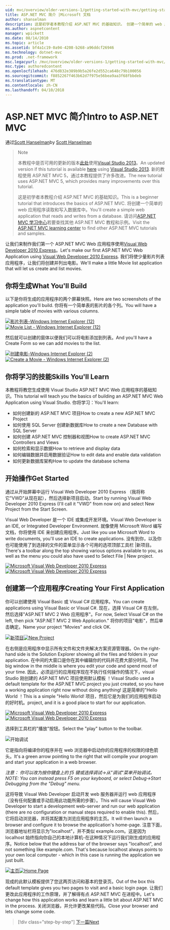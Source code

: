 ```yaml
---
uid: mvc/overview/older-versions-1/getting-started-with-mvc/getting-started-with-mvc-part1
title: ASP.NET MVC 简介 |Microsoft 文档
author: shanselman
description: 这是初学者本教程介绍 ASP.NET MVC 的基础知识。 创建一个简单的 web 应用程序读取和写入数据库中。
ms.author: aspnetcontent
manager: wpickett
ms.date: 08/14/2010
ms.topic: article
ms.assetid: bf4a1c19-0a94-4208-b268-a96ddcf26946
ms.technology: dotnet-mvc
ms.prod: .net-framework
msc.legacyurl: /mvc/overview/older-versions-1/getting-started-with-mvc/getting-started-with-mvc-part1
msc.type: authoredcontent
ms.openlocfilehash: 476d832e389b9b5a26fe2d552ca648c79b100056
ms.sourcegitcommit: f8852267f463b62d7f975e56bea9aa3f68fbbdeb
ms.translationtype: MT
ms.contentlocale: zh-CN
ms.lasthandoff: 04/10/2018
---
```

<a name="intro-to-aspnet-mvc"></a><span data-ttu-id="bf81d-104">ASP.NET MVC 简介</span><span class="sxs-lookup"><span data-stu-id="bf81d-104">Intro to ASP.NET MVC</span></span>
====================
<span data-ttu-id="bf81d-105">通过[Scott Hanselman](https://github.com/shanselman)</span><span class="sxs-lookup"><span data-stu-id="bf81d-105">by [Scott Hanselman](https://github.com/shanselman)</span></span>

> > [!NOTE]
> > <span data-ttu-id="bf81d-106">本教程中是否可用的更新的版本[此处](../../getting-started/introduction/getting-started.md)使用[Visual Studio 2013](https://www.microsoft.com/visualstudio/eng/2013-downloads)。</span><span class="sxs-lookup"><span data-stu-id="bf81d-106">An updated version if this tutorial is available [here](../../getting-started/introduction/getting-started.md) using [Visual Studio 2013](https://www.microsoft.com/visualstudio/eng/2013-downloads).</span></span> <span data-ttu-id="bf81d-107">新的教程使用 ASP.NET MVC 5，通过本教程提供了许多改进。</span><span class="sxs-lookup"><span data-stu-id="bf81d-107">The new tutorial uses ASP.NET MVC 5, which provides many improvements over this tutorial.</span></span>
> 
> 
> <span data-ttu-id="bf81d-108">这是初学者本教程介绍 ASP.NET MVC 的基础知识。</span><span class="sxs-lookup"><span data-stu-id="bf81d-108">This is a beginner tutorial that introduces the basics of ASP.NET MVC.</span></span> <span data-ttu-id="bf81d-109">将创建一个简单的 web 应用程序读取和写入数据库中。</span><span class="sxs-lookup"><span data-stu-id="bf81d-109">You'll create a simple web application that reads and writes from a database.</span></span> <span data-ttu-id="bf81d-110">请访问[ASP.NET MVC 学习中心](../../../index.md)若要查找其他 ASP.NET MVC 教程和示例。</span><span class="sxs-lookup"><span data-stu-id="bf81d-110">Visit the [ASP.NET MVC learning center](../../../index.md) to find other ASP.NET MVC tutorials and samples.</span></span>


<span data-ttu-id="bf81d-111">让我们来制作我们第一个 ASP.NET MVC Web 应用程序使用[Visual Web Developer 2010 Express](https://www.microsoft.com/express/Web/)。</span><span class="sxs-lookup"><span data-stu-id="bf81d-111">Let's make our first ASP.NET MVC Web Application using [Visual Web Developer 2010 Express](https://www.microsoft.com/express/Web/).</span></span> <span data-ttu-id="bf81d-112">我们将使少量影片列表应用程序，让我们将创建并列出电影。</span><span class="sxs-lookup"><span data-stu-id="bf81d-112">We'll make a little Movie list application that will let us create and list movies.</span></span>

## <a name="what-youll-build"></a><span data-ttu-id="bf81d-113">你将生成</span><span class="sxs-lookup"><span data-stu-id="bf81d-113">What You'll Build</span></span>

<span data-ttu-id="bf81d-114">以下是你将生成的应用程序的两个屏幕快照。</span><span class="sxs-lookup"><span data-stu-id="bf81d-114">Here are two screenshots of the application you'll build.</span></span> <span data-ttu-id="bf81d-115">你将有一个简单表的影片的各个列。</span><span class="sxs-lookup"><span data-stu-id="bf81d-115">You will have a simple table of movies with various columns.</span></span>

<span data-ttu-id="bf81d-116">[![影片列表-Windows Internet Explorer (12)](getting-started-with-mvc-part1/_static/image2.png)](getting-started-with-mvc-part1/_static/image1.png)</span><span class="sxs-lookup"><span data-stu-id="bf81d-116">[![Movie List - Windows Internet Explorer (12)](getting-started-with-mvc-part1/_static/image2.png)](getting-started-with-mvc-part1/_static/image1.png)</span></span>

<span data-ttu-id="bf81d-117">然后就可以创建的窗体以便我们可以将电影添加到列表。</span><span class="sxs-lookup"><span data-stu-id="bf81d-117">And you'll have a Create Form so we can add movies to the list.</span></span>

<span data-ttu-id="bf81d-118">[![创建电影-Windows Internet Explorer (2)](getting-started-with-mvc-part1/_static/image4.png)](getting-started-with-mvc-part1/_static/image3.png)</span><span class="sxs-lookup"><span data-stu-id="bf81d-118">[![Create a Movie - Windows Internet Explorer (2)](getting-started-with-mvc-part1/_static/image4.png)](getting-started-with-mvc-part1/_static/image3.png)</span></span>

## <a name="skills-youll-learn"></a><span data-ttu-id="bf81d-119">你将学习的技能</span><span class="sxs-lookup"><span data-stu-id="bf81d-119">Skills You'll Learn</span></span>

<span data-ttu-id="bf81d-120">本教程将教您生成使用 Visual Studio ASP.NET MVC Web 应用程序的基础知识。</span><span class="sxs-lookup"><span data-stu-id="bf81d-120">This tutorial will teach you the basics of building an ASP.NET MVC Web Application using Visual Studio.</span></span> <span data-ttu-id="bf81d-121">你将学习：</span><span class="sxs-lookup"><span data-stu-id="bf81d-121">You'll learn:</span></span>

- <span data-ttu-id="bf81d-122">如何创建新的 ASP.NET MVC 项目</span><span class="sxs-lookup"><span data-stu-id="bf81d-122">How to create a new ASP.NET MVC Project</span></span>
- <span data-ttu-id="bf81d-123">如何使用 SQL Server 创建新数据库</span><span class="sxs-lookup"><span data-stu-id="bf81d-123">How to create a new Database with SQL Server</span></span>
- <span data-ttu-id="bf81d-124">如何创建 ASP.NET MVC 控制器和视图</span><span class="sxs-lookup"><span data-stu-id="bf81d-124">How to create ASP.NET MVC Controllers and Views</span></span>
- <span data-ttu-id="bf81d-125">如何检索和显示数据</span><span class="sxs-lookup"><span data-stu-id="bf81d-125">How to retrieve and display data</span></span>
- <span data-ttu-id="bf81d-126">如何编辑数据并启用数据验证</span><span class="sxs-lookup"><span data-stu-id="bf81d-126">How to edit data and enable data validation</span></span>
- <span data-ttu-id="bf81d-127">如何更新数据库架构</span><span class="sxs-lookup"><span data-stu-id="bf81d-127">How to update the database schema</span></span>

## <a name="get-started"></a><span data-ttu-id="bf81d-128">开始操作</span><span class="sxs-lookup"><span data-stu-id="bf81d-128">Get Started</span></span>

<span data-ttu-id="bf81d-129">通过从开始屏幕中运行 Visual Web Developer 2010 Express （我将称它"VWD"从现在起），然后选择新项目启动。</span><span class="sxs-lookup"><span data-stu-id="bf81d-129">Start by running Visual Web Developer 2010 Express (I'll call it "VWD" from now on) and select New Project from the Start Screen.</span></span>

<span data-ttu-id="bf81d-130">Visual Web Developer 是一个 IDE 或集成开发环境。</span><span class="sxs-lookup"><span data-stu-id="bf81d-130">Visual Web Developer is an IDE, or Integrated Developer Environment.</span></span> <span data-ttu-id="bf81d-131">就像使用 Microsoft Word 编写文档，你将使用 IDE 来创建应用程序。</span><span class="sxs-lookup"><span data-stu-id="bf81d-131">Just like you use Microsoft Word to write documents, you'll use an IDE to create applications.</span></span> <span data-ttu-id="bf81d-132">没有到你，以及你也可能使用了到选择的文件的菜单显示各个可用的选项顶部工具栏 |新项目。</span><span class="sxs-lookup"><span data-stu-id="bf81d-132">There's a toolbar along the top showing various options available to you, as well as the menu you could also have used to Select File | New project.</span></span>

<span data-ttu-id="bf81d-133">[![Microsoft Visual Web Developer 2010 Express](getting-started-with-mvc-part1/_static/image6.png)](getting-started-with-mvc-part1/_static/image5.png)</span><span class="sxs-lookup"><span data-stu-id="bf81d-133">[![Microsoft Visual Web Developer 2010 Express](getting-started-with-mvc-part1/_static/image6.png)](getting-started-with-mvc-part1/_static/image5.png)</span></span>

## <a name="creating-your-first-application"></a><span data-ttu-id="bf81d-134">创建第一个应用程序</span><span class="sxs-lookup"><span data-stu-id="bf81d-134">Creating Your First Application</span></span>

<span data-ttu-id="bf81d-135">你可以创建使用 Visual Basic 或 Visual C# 应用程序。</span><span class="sxs-lookup"><span data-stu-id="bf81d-135">You can create applications using Visual Basic or Visual C#.</span></span> <span data-ttu-id="bf81d-136">现在，选择 Visual C# 在左侧，然后选择"ASP.NET MVC 2 Web 应用程序"。</span><span class="sxs-lookup"><span data-stu-id="bf81d-136">For now, Select Visual C# on the left, then pick "ASP.NET MVC 2 Web Application."</span></span> <span data-ttu-id="bf81d-137">将你的项目"电影"，然后单击确定。</span><span class="sxs-lookup"><span data-stu-id="bf81d-137">Name your project "Movies" and click OK.</span></span>

<span data-ttu-id="bf81d-138">[![新项目](getting-started-with-mvc-part1/_static/image8.png)](getting-started-with-mvc-part1/_static/image7.png)</span><span class="sxs-lookup"><span data-stu-id="bf81d-138">[![New Project](getting-started-with-mvc-part1/_static/image8.png)](getting-started-with-mvc-part1/_static/image7.png)</span></span>

<span data-ttu-id="bf81d-139">在右侧是应用程序中显示所有文件和文件夹解决方案资源管理器。</span><span class="sxs-lookup"><span data-stu-id="bf81d-139">On the right-hand side is the Solution Explorer showing all the files and folders in your application.</span></span> <span data-ttu-id="bf81d-140">在中间的大窗口是你在其中编辑你的代码并花费大部分时间。</span><span class="sxs-lookup"><span data-stu-id="bf81d-140">The big window in the middle is where you edit your code and spend most of your time.</span></span> <span data-ttu-id="bf81d-141">因此，必须运行的应用程序现在不执行任何操作的情况下，visual Studio 刚创建的 ASP.NET MVC 项目使用默认模板 ！</span><span class="sxs-lookup"><span data-stu-id="bf81d-141">Visual Studio used a default template for the ASP.NET MVC project you just created, so you have a working application right now without doing anything!</span></span> <span data-ttu-id="bf81d-142">这是简单的"Hello World ！</span><span class="sxs-lookup"><span data-stu-id="bf81d-142">This is a simple "Hello World!</span></span> <span data-ttu-id="bf81d-143">项目，然后它是为我们的应用程序启动的好时机。</span><span class="sxs-lookup"><span data-stu-id="bf81d-143">project, and it is a good place to start for our application.</span></span>

<span data-ttu-id="bf81d-144">[![Microsoft Visual Web Developer 2010 Express](getting-started-with-mvc-part1/_static/image10.png)](getting-started-with-mvc-part1/_static/image9.png)</span><span class="sxs-lookup"><span data-stu-id="bf81d-144">[![Microsoft Visual Web Developer 2010 Express](getting-started-with-mvc-part1/_static/image10.png)](getting-started-with-mvc-part1/_static/image9.png)</span></span>

<span data-ttu-id="bf81d-145">选择到工具栏的"播放"按钮。</span><span class="sxs-lookup"><span data-stu-id="bf81d-145">Select the "play" button to the toolbar.</span></span>

![开始调试](getting-started-with-mvc-part1/_static/image11.png)

<span data-ttu-id="bf81d-147">它是指向将编译你的程序并在 web 浏览器中启动你的应用程序的权限的绿色箭头。</span><span class="sxs-lookup"><span data-stu-id="bf81d-147">It's a green arrow pointing to the right that will compile your program and start your application in a web browser.</span></span>

<span data-ttu-id="bf81d-148">*注意： 你可以改为按你键盘上的 f5 键或选择调试-&gt;从"调试"菜单开始调试。*</span><span class="sxs-lookup"><span data-stu-id="bf81d-148">*NOTE: You can instead press F5 on your keyboard, or select Debug-&gt;Start Debugging from the "Debug" menu.*</span></span>

<span data-ttu-id="bf81d-149">这将导致 Visual Web Developer 启动开发 web 服务器并运行 web 应用程序 （没有任何配置或手动启用此功能所需的步骤）。</span><span class="sxs-lookup"><span data-stu-id="bf81d-149">This will cause Visual Web Developer to start a development web-server and run our web application (there are no configuration or manual steps required to enable this).</span></span> <span data-ttu-id="bf81d-150">然后，它将启动浏览器，并将其配置为浏览应用程序的主页。</span><span class="sxs-lookup"><span data-stu-id="bf81d-150">It will then launch a browser and configure it to browse the application's home-page.</span></span> <span data-ttu-id="bf81d-151">注意下面，浏览器地址栏将显示为"localhost"，并不类似 example.com。这是因为 localhost 始终指向你自己的本地计算机-在这种情况下运行我们刚生成的应用程序。</span><span class="sxs-lookup"><span data-stu-id="bf81d-151">Notice below that the address bar of the browser says "localhost", and not something like example.com. That's because localhost always points to your own local computer - which in this case is running the application we just built.</span></span>

<span data-ttu-id="bf81d-152">[![主页](getting-started-with-mvc-part1/_static/image13.png)](getting-started-with-mvc-part1/_static/image12.png)</span><span class="sxs-lookup"><span data-stu-id="bf81d-152">[![Home Page](getting-started-with-mvc-part1/_static/image13.png)](getting-started-with-mvc-part1/_static/image12.png)</span></span>

<span data-ttu-id="bf81d-153">现成的此默认模板提供了您这两页访问和基本的登录页。</span><span class="sxs-lookup"><span data-stu-id="bf81d-153">Out of the box this default template gives you two pages to visit and a basic login page.</span></span> <span data-ttu-id="bf81d-154">让我们更改此应用程序的工作原理，并了解得有点 ASP.NET MVC 在进程中。</span><span class="sxs-lookup"><span data-stu-id="bf81d-154">Let's change how this application works and learn a little bit about ASP.NET MVC in the process.</span></span> <span data-ttu-id="bf81d-155">关闭浏览器，并允许更改某些代码。</span><span class="sxs-lookup"><span data-stu-id="bf81d-155">Close your browser and lets change some code.</span></span>

> [!div class="step-by-step"]
> [<span data-ttu-id="bf81d-156">下一篇</span><span class="sxs-lookup"><span data-stu-id="bf81d-156">Next</span></span>](getting-started-with-mvc-part2.md)
